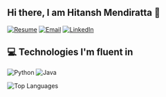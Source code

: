 

<!--
**hitanshm/Hitanshm** is a ✨ _special_ ✨ repository because its `README.md` (this file) appears on your GitHub profile.

Here are some ideas to get you started:

- 🔭 I’m currently working on ...
- 🌱 I’m currently learning ...
- 👯 I’m looking to collaborate on ...
- 🤔 I’m looking for help with ...
- 💬 Ask me about ...
- 📫 How to reach me: ...
- 😄 Pronouns: ...
- ⚡ Fun fact: ...
-->

<link rel="stylesheet" href="src/README.css">

## Hi there, I am Hitansh Mendiratta 👋
[![Resume](https://img.shields.io/badge/Resume-00A98F?style=for-the-badge&logo=readme&logoColor=white)]([https://drive.google.com/file/d/1-NBdX32Opo2ajMpDpWgXaQkyOQ9KzdcP/view?usp=sharing](https://docs.google.com/document/d/1brRj037RJZxfcQn6SIUAupvo-tRsKvPZ/edit?usp=sharing&ouid=105718257696044176763&rtpof=true&sd=true))
[![Email](https://img.shields.io/badge/Email-D14836?style=for-the-badge&logo=gmail&logoColor=white)](mailto:hitanshm5@gmail.com)
[![LinkedIn](https://img.shields.io/badge/LinkedIn-0077B5?style=for-the-badge&logo=linkedin&logoColor=white)]([https://www.linkedin.com/in/your-profile-url](https://www.linkedin.com/in/hitansh-mendiratta/))

## 💻 Technologies I'm fluent in
<div class="techStack">
  <div>
    
![Python](https://img.shields.io/badge/Python-3776AB?style=for-the-badge&logo=python&logoColor=white)
![Java](https://img.shields.io/badge/Java-ED8B00?style=for-the-badge&logo=java&logoColor=white)
  </div>
</div>
    <div>
    <img src="https://github-readme-stats.vercel.app/api/top-langs/?username=hitanshm&layout=compact&theme=radical" alt="Top Languages">
  </div>
</div>
